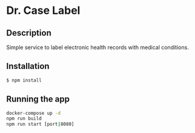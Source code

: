 # Dr. Case Label
## Description
Simple service to label electronic health records with medical conditions. 

## Installation

```bash
$ npm install
```

## Running the app

```bash
docker-compose up -d
npm run build
npm run start [port|8080]
```

